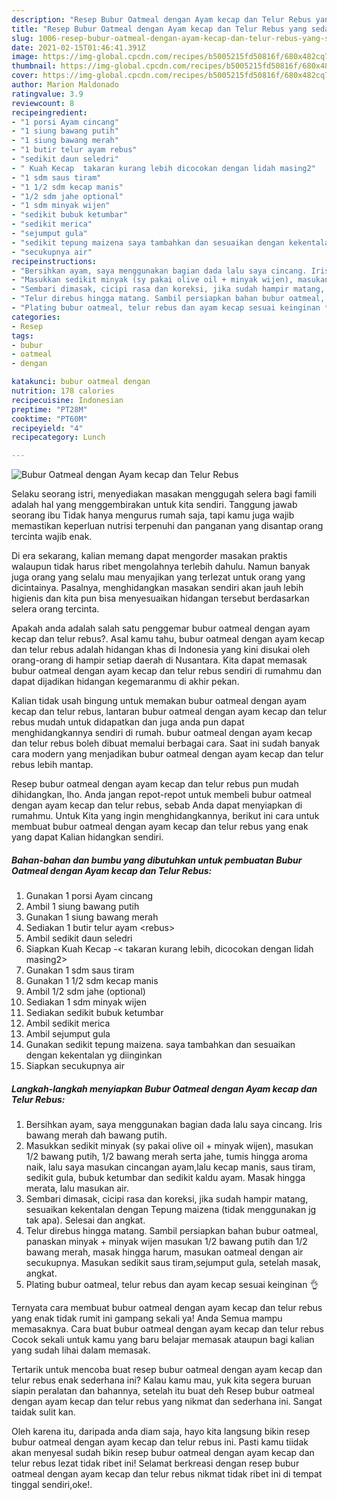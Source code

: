 ```yaml
---
description: "Resep Bubur Oatmeal dengan Ayam kecap dan Telur Rebus yang sedap Untuk Jualan"
title: "Resep Bubur Oatmeal dengan Ayam kecap dan Telur Rebus yang sedap Untuk Jualan"
slug: 1006-resep-bubur-oatmeal-dengan-ayam-kecap-dan-telur-rebus-yang-sedap-untuk-jualan
date: 2021-02-15T01:46:41.391Z
image: https://img-global.cpcdn.com/recipes/b5005215fd50816f/680x482cq70/bubur-oatmeal-dengan-ayam-kecap-dan-telur-rebus-foto-resep-utama.jpg
thumbnail: https://img-global.cpcdn.com/recipes/b5005215fd50816f/680x482cq70/bubur-oatmeal-dengan-ayam-kecap-dan-telur-rebus-foto-resep-utama.jpg
cover: https://img-global.cpcdn.com/recipes/b5005215fd50816f/680x482cq70/bubur-oatmeal-dengan-ayam-kecap-dan-telur-rebus-foto-resep-utama.jpg
author: Marion Maldonado
ratingvalue: 3.9
reviewcount: 8
recipeingredient:
- "1 porsi Ayam cincang"
- "1 siung bawang putih"
- "1 siung bawang merah"
- "1 butir telur ayam rebus"
- "sedikit daun seledri"
- " Kuah Kecap  takaran kurang lebih dicocokan dengan lidah masing2"
- "1 sdm saus tiram"
- "1 1/2 sdm kecap manis"
- "1/2 sdm jahe optional"
- "1 sdm minyak wijen"
- "sedikit bubuk ketumbar"
- "sedikit merica"
- "sejumput gula"
- "sedikit tepung maizena saya tambahkan dan sesuaikan dengan kekentalan yg diinginkan"
- "secukupnya air"
recipeinstructions:
- "Bersihkan ayam, saya menggunakan bagian dada lalu saya cincang. Iris bawang merah dah bawang putih."
- "Masukkan sedikit minyak (sy pakai olive oil + minyak wijen), masukan 1/2 bawang putih, 1/2 bawang merah serta jahe, tumis hingga aroma naik, lalu saya masukan cincangan ayam,lalu kecap manis, saus tiram, sedikit gula, bubuk ketumbar dan sedikit kaldu ayam. Masak hingga merata, lalu masukan air."
- "Sembari dimasak, cicipi rasa dan koreksi, jika sudah hampir matang, sesuaikan kekentalan dengan Tepung maizena (tidak menggunakan jg tak apa). Selesai dan angkat."
- "Telur direbus hingga matang. Sambil persiapkan bahan bubur oatmeal, panaskan minyak + minyak wijen masukan 1/2 bawang putih dan 1/2 bawang merah, masak hingga harum, masukan oatmeal dengan air secukupnya. Masukan sedikit saus tiram,sejumput gula, setelah masak, angkat."
- "Plating bubur oatmeal, telur rebus dan ayam kecap sesuai keinginan 👌"
categories:
- Resep
tags:
- bubur
- oatmeal
- dengan

katakunci: bubur oatmeal dengan 
nutrition: 178 calories
recipecuisine: Indonesian
preptime: "PT28M"
cooktime: "PT60M"
recipeyield: "4"
recipecategory: Lunch

---
```



![Bubur Oatmeal dengan Ayam kecap dan Telur Rebus](https://img-global.cpcdn.com/recipes/b5005215fd50816f/680x482cq70/bubur-oatmeal-dengan-ayam-kecap-dan-telur-rebus-foto-resep-utama.jpg)

Selaku seorang istri, menyediakan masakan menggugah selera bagi famili adalah hal yang menggembirakan untuk kita sendiri. Tanggung jawab seorang ibu Tidak hanya mengurus rumah saja, tapi kamu juga wajib memastikan keperluan nutrisi terpenuhi dan panganan yang disantap orang tercinta wajib enak.

Di era  sekarang, kalian memang dapat mengorder masakan praktis walaupun tidak harus ribet mengolahnya terlebih dahulu. Namun banyak juga orang yang selalu mau menyajikan yang terlezat untuk orang yang dicintainya. Pasalnya, menghidangkan masakan sendiri akan jauh lebih higienis dan kita pun bisa menyesuaikan hidangan tersebut berdasarkan selera orang tercinta. 



Apakah anda adalah salah satu penggemar bubur oatmeal dengan ayam kecap dan telur rebus?. Asal kamu tahu, bubur oatmeal dengan ayam kecap dan telur rebus adalah hidangan khas di Indonesia yang kini disukai oleh orang-orang di hampir setiap daerah di Nusantara. Kita dapat memasak bubur oatmeal dengan ayam kecap dan telur rebus sendiri di rumahmu dan dapat dijadikan hidangan kegemaranmu di akhir pekan.

Kalian tidak usah bingung untuk memakan bubur oatmeal dengan ayam kecap dan telur rebus, lantaran bubur oatmeal dengan ayam kecap dan telur rebus mudah untuk didapatkan dan juga anda pun dapat menghidangkannya sendiri di rumah. bubur oatmeal dengan ayam kecap dan telur rebus boleh dibuat memalui berbagai cara. Saat ini sudah banyak cara modern yang menjadikan bubur oatmeal dengan ayam kecap dan telur rebus lebih mantap.

Resep bubur oatmeal dengan ayam kecap dan telur rebus pun mudah dihidangkan, lho. Anda jangan repot-repot untuk membeli bubur oatmeal dengan ayam kecap dan telur rebus, sebab Anda dapat menyiapkan di rumahmu. Untuk Kita yang ingin menghidangkannya, berikut ini cara untuk membuat bubur oatmeal dengan ayam kecap dan telur rebus yang enak yang dapat Kalian hidangkan sendiri.

<!--inarticleads1-->

##### Bahan-bahan dan bumbu yang dibutuhkan untuk pembuatan Bubur Oatmeal dengan Ayam kecap dan Telur Rebus:

1. Gunakan 1 porsi Ayam cincang
1. Ambil 1 siung bawang putih
1. Gunakan 1 siung bawang merah
1. Sediakan 1 butir telur ayam &lt;rebus&gt;
1. Ambil sedikit daun seledri
1. Siapkan  Kuah Kecap -&lt; takaran kurang lebih, dicocokan dengan lidah masing2&gt;
1. Gunakan 1 sdm saus tiram
1. Gunakan 1 1/2 sdm kecap manis
1. Ambil 1/2 sdm jahe (optional)
1. Sediakan 1 sdm minyak wijen
1. Sediakan sedikit bubuk ketumbar
1. Ambil sedikit merica
1. Ambil sejumput gula
1. Gunakan sedikit tepung maizena. saya tambahkan dan sesuaikan dengan kekentalan yg diinginkan
1. Siapkan secukupnya air




<!--inarticleads2-->

##### Langkah-langkah menyiapkan Bubur Oatmeal dengan Ayam kecap dan Telur Rebus:

1. Bersihkan ayam, saya menggunakan bagian dada lalu saya cincang. Iris bawang merah dah bawang putih.
1. Masukkan sedikit minyak (sy pakai olive oil + minyak wijen), masukan 1/2 bawang putih, 1/2 bawang merah serta jahe, tumis hingga aroma naik, lalu saya masukan cincangan ayam,lalu kecap manis, saus tiram, sedikit gula, bubuk ketumbar dan sedikit kaldu ayam. Masak hingga merata, lalu masukan air.
1. Sembari dimasak, cicipi rasa dan koreksi, jika sudah hampir matang, sesuaikan kekentalan dengan Tepung maizena (tidak menggunakan jg tak apa). Selesai dan angkat.
1. Telur direbus hingga matang. Sambil persiapkan bahan bubur oatmeal, panaskan minyak + minyak wijen masukan 1/2 bawang putih dan 1/2 bawang merah, masak hingga harum, masukan oatmeal dengan air secukupnya. Masukan sedikit saus tiram,sejumput gula, setelah masak, angkat.
1. Plating bubur oatmeal, telur rebus dan ayam kecap sesuai keinginan 👌




Ternyata cara membuat bubur oatmeal dengan ayam kecap dan telur rebus yang enak tidak rumit ini gampang sekali ya! Anda Semua mampu memasaknya. Cara buat bubur oatmeal dengan ayam kecap dan telur rebus Cocok sekali untuk kamu yang baru belajar memasak ataupun bagi kalian yang sudah lihai dalam memasak.

Tertarik untuk mencoba buat resep bubur oatmeal dengan ayam kecap dan telur rebus enak sederhana ini? Kalau kamu mau, yuk kita segera buruan siapin peralatan dan bahannya, setelah itu buat deh Resep bubur oatmeal dengan ayam kecap dan telur rebus yang nikmat dan sederhana ini. Sangat taidak sulit kan. 

Oleh karena itu, daripada anda diam saja, hayo kita langsung bikin resep bubur oatmeal dengan ayam kecap dan telur rebus ini. Pasti kamu tiidak akan menyesal sudah bikin resep bubur oatmeal dengan ayam kecap dan telur rebus lezat tidak ribet ini! Selamat berkreasi dengan resep bubur oatmeal dengan ayam kecap dan telur rebus nikmat tidak ribet ini di tempat tinggal sendiri,oke!.

